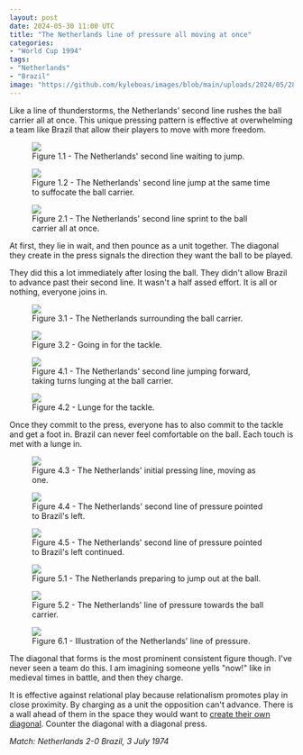 ```yaml
---
layout: post
date: 2024-05-30 11:00 UTC
title: "The Netherlands line of pressure all moving at once"
categories:
- "World Cup 1994"
tags:
- "Netherlands"
- "Brazil"
image: "https://github.com/kyleboas/images/blob/main/uploads/2024/05/28/Image-28May2024_00:21:38.png?raw=true"
---
```


Like a line of thunderstorms, the Netherlands' second line rushes the ball carrier all at once. This unique pressing pattern is effective at overwhelming a team like Brazil that allow their players to move with more freedom.

<!---more---> 

<figure>
    <img src="https://github.com/kyleboas/images/blob/main/uploads/2024/05/28/Image-28May2024_00:21:18.png?raw=true">
    <figcaption>Figure 1.1 - The Netherlands' second line waiting to jump. </figcaption>
</figure>
<figure>
    <img src="https://github.com/kyleboas/images/blob/main/uploads/2024/05/28/Image-28May2024_00:21:19.png?raw=true">
    <figcaption>Figure 1.2 - The Netherlands' second line jump at the same time to suffocate the ball carrier.</figcaption>
</figure>

<figure>
    <img src="https://github.com/kyleboas/images/blob/main/uploads/2024/05/28/Image-28May2024_00:21:20.png?raw=true">
    <figcaption>Figure 2.1 - The Netherlands' second line sprint to the ball carrier all at once.</figcaption>
</figure>

At first, they lie in wait, and then pounce as a unit together. The diagonal they create in the press signals the direction they want the ball to be played. 

They did this a lot immediately after losing the ball. They didn't allow Brazil to advance past their second line. It wasn't a half assed effort. It is all or nothing, everyone joins in.  


<figure>
    <img src="https://github.com/kyleboas/images/blob/main/uploads/2024/05/28/Image-28May2024_00:21:21.png?raw=true">
    <figcaption>Figure 3.1 - The Netherlands surrounding the ball carrier.</figcaption>
</figure>
<figure>
    <img src="https://github.com/kyleboas/images/blob/main/uploads/2024/05/28/Image-28May2024_00:21:25.png?raw=true">
    <figcaption>Figure 3.2 - Going in for the tackle.</figcaption>
</figure>
<figure>
    <img src="https://github.com/kyleboas/images/blob/main/uploads/2024/05/28/Image-28May2024_00:21:26.png?raw=true">
    <figcaption>Figure 4.1 - The Netherlands' second line jumping forward, taking turns lunging at the ball carrier.</figcaption>
</figure>

<figure>
    <img src="https://github.com/kyleboas/images/blob/main/uploads/2024/05/28/Image-28May2024_00:21:36.png?raw=true">
    <figcaption>Figure 4.2 - Lunge for the tackle.</figcaption>
</figure>

Once they commit to the press, everyone has to also commit to the tackle and get a foot in. Brazil can never feel comfortable on the ball. Each touch is met with a lunge in. 

<figure>
    <img src="https://github.com/kyleboas/images/blob/main/uploads/2024/05/28/Image-28May2024_00:21:35.png?raw=true">
    <figcaption>Figure 4.3 - The Netherlands' initial pressing line, moving as one.</figcaption>
</figure>

<figure>
    <img src="https://github.com/kyleboas/images/blob/main/uploads/2024/05/28/Image-28May2024_00:21:27.png?raw=true">
    <figcaption>Figure 4.4 - The Netherlands' second line of pressure pointed to Brazil's left. </figcaption>
</figure>

<figure>
    <img src="https://github.com/kyleboas/images/blob/main/uploads/2024/05/28/Image-28May2024_00:21:40.png?raw=true">
    <figcaption>Figure 4.5 - The Netherlands' second line of pressure pointed to Brazil's left continued.</figcaption>
</figure>

<figure>
    <img src="https://github.com/kyleboas/images/blob/main/uploads/2024/05/28/Image-28May2024_00:21:39.png?raw=true">
    <figcaption>Figure 5.1 - The Netherlands preparing to jump out at the ball.</figcaption>
</figure>

<figure>
    <img src="https://github.com/kyleboas/images/blob/main/uploads/2024/05/28/Image-28May2024_00:21:38.png?raw=true">
    <figcaption>Figure 5.2 - The Netherlands' line of pressure towards the ball carrier.</figcaption>
</figure>

<figure>
    <img src="https://github.com/kyleboas/images/blob/main/uploads/2024/05/28/Image-28May2024_02:52:44.png?raw=true">
    <figcaption>Figure 6.1 - Illustration of the Netherlands' line of pressure.</figcaption>
</figure>

The diagonal that forms is the most prominent consistent figure though. I've never seen a team do this. I am imagining someone yells "now!" like in medieval times in battle, and then they charge. 

It is effective against relational play because relationalism promotes play in close proximity. By charging as a unit the opposition can't advance. There is a wall ahead of them in the space they would want to [create their own diagonal](https://tacticsjournal.com/2024/05/22/pickpockets/). Counter the diagonal with a diagonal press. 

*Match: Netherlands 2-0 Brazil, 3 July 1974* 